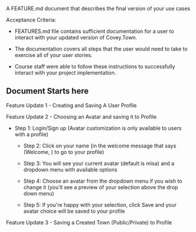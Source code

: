 A FEATURE.md document that describes the final version of your use cases

Acceptance Criteria:

- FEATURES.md file contains sufficient documentation for a user to interact with your updated version of Covey.Town.

- The documentation covers all steps that the user would need to take to exercise all of your user stories.

- Course staff were able to follow these instructions to successfully interact with your project implementation.

## Document Starts here

Feature Update 1 - Creating and Saving A User Profile

Feature Update 2 - Choosing an Avatar and saving it to Profile

- Step 1: Login/Sign up (Avatar customization is only available to users with a profile)

  - Step 2: Click on your name (in the welcome message that says (Welcome, <your name>) to go to your profile)

  - Step 3: You will see your current avatar (default is misa) and a dropdown menu with available options

  - Step 4: Choose an avatar from the dropdown menu if you wish to change it (you'll see a preview of your selection above the drop down menu)

  - Step 5: If you're happy with your selection, click Save and your avatar choice will be saved to your profile

Feature Update 3 - Saving a Created Town (Public/Private) to Profile
